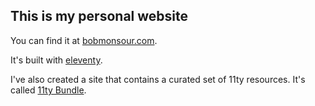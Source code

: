 ## This is my personal website

You can find it at [bobmonsour.com](https://bobmonsour.com).

It's built with [eleventy](https://www.11ty.dev/).

I've also created a site that contains a curated set of 11ty resources. It's called [11ty Bundle](https://11tybundle.dev).
